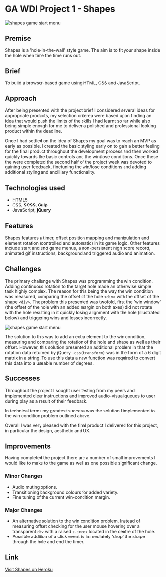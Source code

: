# GA WDI Project 1 - Shapes

<img src="https://i.imgur.com/dqFmB9N.png" alt="shapes game start menu">

## Premise
Shapes is a 'hole-in-the-wall' style game.  The aim is to fit your shape inside the hole when time the time runs out.

## Brief
To build a browser-based game using HTML, CSS and JavaScript.

## Approach
After being presented with the project brief I considered several ideas for appropriate products, my selection criterea were based upon finding an idea that would push the limits of the skills I had learnt so far while also being simple enough for me to deliver a polished and professional looking product within the deadline.

Once I had settled on the idea of Shapes my goal was to reach an MVP as early as possible.  I created the basic styling early on to gain a better feeling for the final product throughout the development process and then worked quickly towards the basic controls and the win/lose conditions.  Once these the were completed the second half of the project week was devoted to gaining user feedback, finetuning the win/lose conditions and adding additional styling and ancilliary functionality.

## Technologies used
* HTML5
* CSS, **SCSS**, **Gulp**
* JavaScript, **jQuery**

## Features
Shapes features a timer, offset position mapping and manipulation and element rotation (controlled and automatic) in its game logic.  Other features include start and end game menus, a non-persistent high score record, animated gif instructions, background and triggered audio and animation.

## Challenges
The primary challenge with Shapes was programming the win condition.  Adding continuous rotation to the target hole made an otherwise simple task highly complex.  The reason for this being the way the win condition was measured, comparing the offset of the hole `<div>` with the offset of the shape `<div>`.  The problem this presented was twofold, first the 'win window' (the offset of the hole with an added margin on both axes) did not rotate with the hole resulting in it quickly losing alignment with the hole (illustrated below) and triggering wins and losses incorrectly.

<img src="https://i.imgur.com/Z9vAzS8.jpg" alt="shapes game start menu">

The solution to this was to add an extra element to the win condition, measuring and comparing the rotation of the hole and shape as well as their offset.  However, this solution presented an additional problem in that the rotation data returned by jQuery `.css(transform)` was in the form of a 6 digit matrix in a string.  To use this data a new function was required to convert this data into a useable number of degrees.

## Successes
Throughout the project I sought user testing from my peers and implemented clear instructions and improved audio-visual queues to user during play as a result of their feedback.

In technical terms my greatest success was the solution I implemented to the win condition problem outlined above.

Overall I was very pleased with the final product I delivered for this project, in particular the design, aesthetic and UX.

## Improvements
Having completed the project there are a number of small improvements I would like to make to the game as well as one possible significant change.
### Minor Changes
* Audio muting options.
* Transitioning background colours for added variety.
* Fine tuning of the current win-condition margin.
### Major Changes
* An alternative solution to the win condition problem.  Instead of measuring offset checking for the user mouse hovering over a transparent `div` with a raised `z-index` located in the centre of the hole.
* Possible addition of a click event to immediately 'drop' the shape through the hole and end the timer.

## Link ##
[Visit Shapes on Heroku](https://shapes-app.herokuapp.com/ "Shapes")
